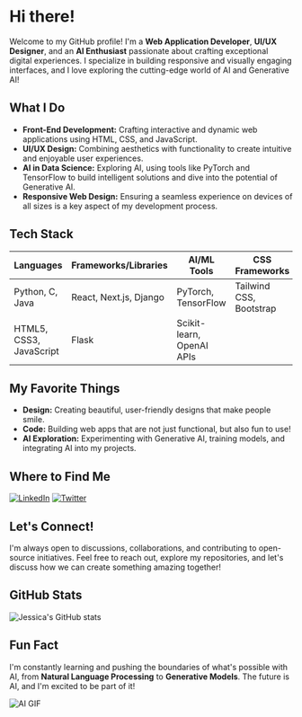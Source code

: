 # Hi there!

Welcome to my GitHub profile! I'm a **Web Application Developer**, **UI/UX Designer**, and an **AI Enthusiast** passionate about crafting exceptional digital experiences. I specialize in building responsive and visually engaging interfaces, and I love exploring the cutting-edge world of AI and Generative AI!

## What I Do

- **Front-End Development:** Crafting interactive and dynamic web applications using HTML, CSS, and JavaScript.
- **UI/UX Design:** Combining aesthetics with functionality to create intuitive and enjoyable user experiences.
- **AI in Data Science:** Exploring AI, using tools like PyTorch and TensorFlow to build intelligent solutions and dive into the potential of Generative AI.
- **Responsive Web Design:** Ensuring a seamless experience on devices of all sizes is a key aspect of my development process.

## Tech Stack

| **Languages**               | **Frameworks/Libraries** | **AI/ML Tools**              | **CSS Frameworks**  | **Tools**                     |
|-----------------------------|--------------------------|------------------------------|---------------------|-------------------------------|
| Python, C, Java             | React, Next.js, Django  | PyTorch, TensorFlow          | Tailwind CSS, Bootstrap | Git, Webpack, npm            |
| HTML5, CSS3, JavaScript     | Flask                         | Scikit-learn, OpenAI APIs    |                     | VS Code, Jupyter Notebook     |

## My Favorite Things

- **Design:** Creating beautiful, user-friendly designs that make people smile.
- **Code:** Building web apps that are not just functional, but also fun to use!
- **AI Exploration:** Experimenting with Generative AI, training models, and integrating AI into my projects.

## Where to Find Me

[![LinkedIn](https://img.shields.io/badge/LinkedIn-JessicaKaluiji-blueviolet?logo=linkedin&style=flat-square)](https://www.linkedin.com/in/jessica-kaluiji-97750a19b) 
[![Twitter](https://img.shields.io/badge/Twitter-@JessicaKaluiji-6A0DAD?logo=twitter&style=flat-square)](https://twitter.com/JessicaKaluiji)

## Let's Connect!

I'm always open to discussions, collaborations, and contributing to open-source initiatives. Feel free to reach out, explore my repositories, and let's discuss how we can create something amazing together!

## GitHub Stats

![Jessica's GitHub stats](https://github-readme-stats.vercel.app/api?username=kaluijijessica&show_icons=true&theme=gruvbox) 

## Fun Fact

I'm constantly learning and pushing the boundaries of what's possible with AI, from **Natural Language Processing** to **Generative Models**. The future is AI, and I'm excited to be part of it!

![AI GIF](https://media.giphy.com/media/n6mEMqAuYOQ8l8qcEE/giphy.gif)
